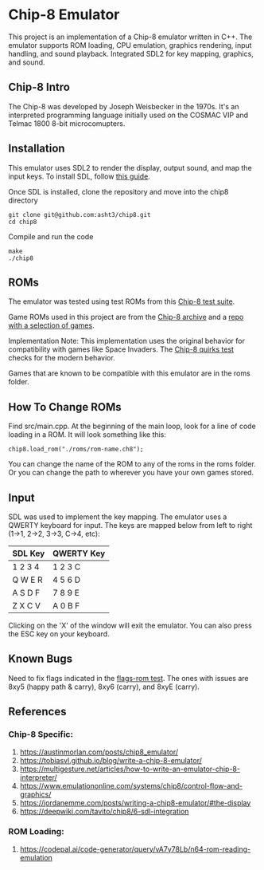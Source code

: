 # Chip-8 Emulator
This project is an implementation of a Chip-8 emulator written in C++. The emulator supports ROM loading, CPU emulation, graphics rendering, input handling, and sound playback. Integrated SDL2 for key mapping, graphics, and sound.

## Chip-8 Intro
The Chip-8 was developed by Joseph Weisbecker in the 1970s. It's an interpreted programming language initially used on the COSMAC VIP and Telmac 1800 8-bit microcomupters.

## Installation
This emulator uses SDL2 to render the display, output sound, and map the input keys. To install SDL, follow [this guide](https://wiki.libsdl.org/SDL2/Installation).

Once SDL is installed, clone the repository and move into the chip8 directory
```
git clone git@github.com:asht3/chip8.git
cd chip8
```
Compile and run the code
```
make
./chip8
```

## ROMs
The emulator was tested using test ROMs from this [Chip-8 test suite](https://github.com/Timendus/chip8-test-suite).

Game ROMs used in this project are from the [Chip-8 archive](https://johnearnest.github.io/chip8Archive/?sort=platform) and a [repo with a selection of games](https://github.com/kripod/chip8-roms).

Implementation Note: This implementation uses the original behavior for compatibility with games like Space Invaders. The [Chip-8 quirks test](https://github.com/Timendus/chip8-test-suite) checks for the modern behavior.

Games that are known to be compatible with this emulator are in the roms folder.

## How To Change ROMs
Find src/main.cpp. At the beginning of the main loop, look for a line of code loading in a ROM. It will look something like this:
```
chip8.load_rom("./roms/rom-name.ch8");
```
You can change the name of the ROM to any of the roms in the roms folder. Or you can change the path to wherever you have your own games stored. 

## Input
SDL was used to implement the key mapping. The emulator uses a QWERTY keyboard for input. The keys are mapped below from left to right (1->1, 2->2, 3->3, C->4, etc):

SDL Key     | QWERTY Key |
----------- | ---------- |
1 2 3 4     | 1 2 3 C    |
Q W E R     | 4 5 6 D    |  
A S D F     | 7 8 9 E    |
Z X C V     | A 0 B F    |

Clicking on the 'X' of the window will exit the emulator. You can also press the ESC key on your keyboard.

## Known Bugs
Need to fix flags indicated in the [flags-rom test](https://github.com/Timendus/chip8-test-suite). The ones with issues are 8xy5 (happy path & carry), 8xy6 (carry), and 8xyE (carry).

## References

### Chip-8 Specific:
1. https://austinmorlan.com/posts/chip8_emulator/
2. https://tobiasvl.github.io/blog/write-a-chip-8-emulator/
3. https://multigesture.net/articles/how-to-write-an-emulator-chip-8-interpreter/
4. https://www.emulationonline.com/systems/chip8/control-flow-and-graphics/
5. https://jordanemme.com/posts/writing-a-chip8-emulator/#the-display
6. https://deepwiki.com/tavito/chip8/6-sdl-integration

### ROM Loading:
1. https://codepal.ai/code-generator/query/vA7y78Lb/n64-rom-reading-emulation